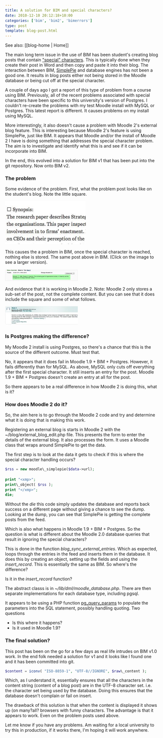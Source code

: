 ```yaml
---
title: A solution for BIM and special characters?
date: 2010-12-10 20:12:18+10:00
categories: ['bim', 'bim2', 'bimerrors']
type: post
template: blog-post.html
---
```


See also: [[blog-home | Home]]

The main long term issue in the use of BIM has been student's creating blog posts that contain ["special" characters](/blog2/2010/09/05/more-problems-with-bim-and-special-characters/). This is typically done when they create their post in Word and then copy and paste it into their blog. The interaction between BIM, [SimplePie](http://simplie.org) and database engines has not been a good one. It results in blog posts either not being stored in the Moodle database or being cut off at the special character.

A couple of days ago I got a report of this type of problem from a course using BIM. Previously, all of the recent problems associated with special characters have been specific to this university's version of Postgres. I couldn't re-create the problems with my test Moodle install with MySQL or Postgres. This latest report is different. It causes problems on my install using MySQL.

More interestingly, it also doesn't cause a problem with Moodle 2's external blog feature. This is interesting because Moodle 2's feature is using SimplePie, just like BIM. It appears that Moodle and/or the install of Moodle 2 I have is doing something that addresses the special character problem. The aim is to investigate and identify what this is and see if it can be incorporate into BIM.

In the end, this evolved into a solution for BIM v1 that has been put into the git repository. Now onto BIM v2.

### The problem

Some evidence of the problem. First, what the problem post looks like on the student's blog. Note the little square.

[![The problem post](images/5245275498_f3d0808d50.jpg)](http://www.flickr.com/photos/david_jones/5245275498/ "The problem post by David T Jones, on Flickr")

This causes the a problem in BIM, once the special character is reached, nothing else is stored. The same post above in BIM. (Click on the image to see a larger version).

[![The problem post in BIM](images/5244675363_414fe609fd_m.jpg)](http://www.flickr.com/photos/david_jones/5244675363/ "The problem post in BIM by David T Jones, on Flickr")

And evidence that it is working in Moodle 2. Note: Moodle 2 only stores a sub-set of the post, not the complete content. But you can see that it does include the square and some of what follows.

[![Problem post in Moodle 2](images/5245275614_c40672500d_m.jpg)](http://www.flickr.com/photos/david_jones/5245275614/ "Problem post in Moodle 2 by David T Jones, on Flickr")

### Is Postgres making the difference?

My Moodle 2 install is using Postgres, so there's a chance that this is the source of the different outcome. Must test that.

No, it appears that it does fail in Moodle 1.9 + BIM + Postgres. However, it fails differently than for MySQL. As above, MySQL only cuts off everything after the first special character. It still inserts an entry for the post. Moodle 1.9 + BIM + Postgres doesn't create an entry at all for the post.

So there appears to be a real difference in how Moodle 2 is doing this, what is it?

### How does Moodle 2 do it?

So, the aim here is to go through the Moodle 2 code and try and determine what it is doing that is making this work.

Registering an external blog is starts in Moodle 2 with the ~/blog/external\_blog\_edit.php file. This presents the form to enter the details of the external blog. It also processes the form. It uses a Moodle class that wraps around SimplePie to get the data.

The first step is to look at the data it gets to check if this is where the special character handling occurs?

```php
$rss = new moodle\_simplepie($data->url);

print "<xmp>"; 
print\_object( $rss ); 
print "</xmp>"; 
die;
```

Without the _die_ this code simply updates the database and reports back success on a different page without giving a chance to see the dump. Looking at the dump, you can see that SimplePie is getting the complete posts from the feed.

Which is also what happens in Moodle 1.9 + BIM + Postgres. So the question is what is different about the Moodle 2.0 database queries that result in ignoring the special characters?

This is done in the function _blog\_sync\_external\_entries_. Which as expected, loops through the entries in the feed and inserts them in the database. It does this by creating an object, setting up the fields and using the _insert\_record_. This is essentially the same as BIM. So where's the difference?

Is it in the _insert\_record_ function?

The abstract classs is in _~/lib/dml/moodle\_database.php_. There are then separate implementations for each database type, including pgsql.

It appears to be using a PHP function [pg\_query\_params](http://php.net/manual/en/function.pg-query-params.php) to populate the parameters into the SQL statement, possibly handling quoting. Two questions

- Is this where it happens?
- Is it used in Moodle 1.9?

### The final solution?

This post has been on the go for a few days as real life intrudes on BIM v1.0 work. In the end folk needed a solution for v1 and it looks like I found one and it has been committed into git. 

```php
$content = iconv( "ISO-8859-1", "UTF-8//IGNORE", $raw\_content );
```

Which, as I understand it, essentially ensures that all the characters in the content string (content of a blog post) are in the UTF-8 character set. i.e. the character set being used by the database. Doing this ensures that the database doesn't complain or fail on insert.

The drawback of this solution is that when the content is displayed it shows up (on many?all? browsers with funny characters. The advantage is that it appears to work. Even on the problem posts used above.

Let me know if you have any problems. Am waiting for a local university to try this in production, if it works there, I'm hoping it will work anywhere.